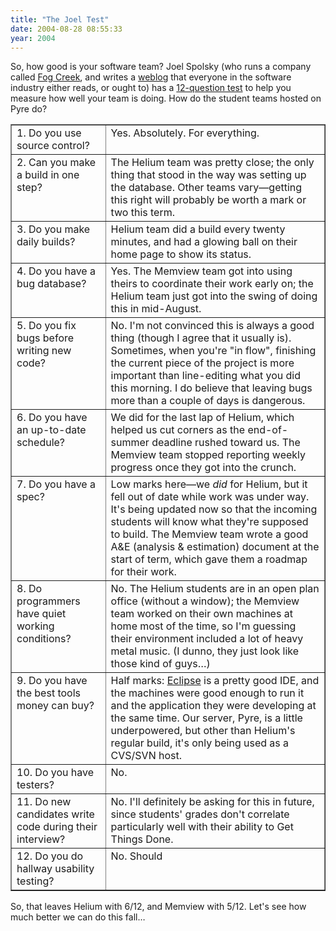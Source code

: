```yaml
---
title: "The Joel Test"
date: 2004-08-28 08:55:33
year: 2004
---
```

<p>So, how good is your software team?  Joel Spolsky (who runs a
company called <a href="http://www.fogcreek.com">Fog Creek</a>, and
writes a <a href="http://www.joelonsoftware.com/">weblog</a> that
everyone in the software industry either reads, or ought to) has a <a href="http://www.joelonsoftware.com/articles/fog0000000043.html">12-question
test</a> to help you measure how well your team is doing.  How do the
student teams hosted on Pyre do?</p>

<table border="1">

  <tr>
    <td valign="top">1. Do you use source control?</td>
    <td valign="top">Yes.  Absolutely.  For everything.</td>
  </tr>

  <tr>
    <td valign="top">2. Can you make a build in one step?</td>
    <td valign="top">The Helium team was pretty
    close; the only thing that stood in the way was setting up the
    database.  Other teams vary—getting this right will probably be
    worth a mark or two this term.</td>
  </tr>

  <tr>
    <td valign="top">3. Do you make daily builds?</td>
    <td valign="top">Helium team did a
    build every twenty minutes, and had a glowing ball on their home
    page to show its status.</td>
  </tr>

  <tr>
    <td valign="top">4. Do you have a bug database?</td>
    <td valign="top">Yes.  The Memview team got into
    using theirs to coordinate their work early on; the Helium team just got
    into the swing of doing this in mid-August.</td>
  </tr>

  <tr>
    <td valign="top">5. Do you fix bugs before writing new code?</td>
    <td valign="top">No.  I'm not convinced this is always a good
    thing (though I agree that it usually is).  Sometimes, when you're
    "in flow", finishing the current piece of the project is more
    important than line-editing what you did this morning.  I do
    believe that leaving bugs more than a couple of days is dangerous.</td>
  </tr>

  <tr>
    <td valign="top">6. Do you have an up-to-date schedule?</td>
    <td valign="top">We did for the last lap of Helium, which helped
    us cut corners as the end-of-summer deadline rushed toward us.
    The Memview team
    stopped reporting weekly progress once they got into the crunch.</td>
  </tr>

  <tr>
    <td valign="top">7. Do you have a spec?</td>
    <td valign="top">Low marks here—we <em>did</em> for Helium, but it fell
    out of date while work was under way.  It's being updated now so
    that the incoming students will know what they're supposed to
    build.  The Memview team wrote a
    good A&amp;E (analysis &amp; estimation) document at the start of
    term, which gave them a roadmap for their work.</td>
  </tr>

  <tr>
    <td valign="top">8. Do programmers have quiet working
    conditions?</td>
    <td valign="top">No.  The Helium students are in
    an open plan office (without a window); the Memview team worked
    on their own machines at home most of the time, so I'm guessing
    their environment included a lot of heavy metal music.  (I dunno,
    they just look like those kind of guys…) </td>
  </tr>

  <tr>
    <td valign="top">9. Do you have the best tools money can buy?</td>
    <td valign="top">Half marks: <a href="http://www.eclipse.org">Eclipse</a> is a pretty good IDE,
    and the  machines were good enough to run it and the application
    they were developing at the same time.  Our server, Pyre, is a
    little underpowered, but other than Helium's regular
    build, it's only being used as a CVS/SVN host.</td>
  </tr>

  <tr>
    <td valign="top">10. Do you have testers?</td>
    <td valign="top">No.</td>
  </tr>

  <tr>
    <td valign="top">11. Do new candidates write code during their
    interview?</td>
    <td valign="top">No.  I'll definitely be asking for this in
    future, since students' grades don't correlate particularly well
    with their ability to Get Things Done.</td>
  </tr>

  <tr>
    <td valign="top">12. Do you do hallway usability testing?</td>
    <td valign="top">No.  Should</td>
  </tr>

</table>

<p>So, that leaves Helium with 6/12, and
Memview with 5/12.
Let's see how much better we can do this fall…</p>
